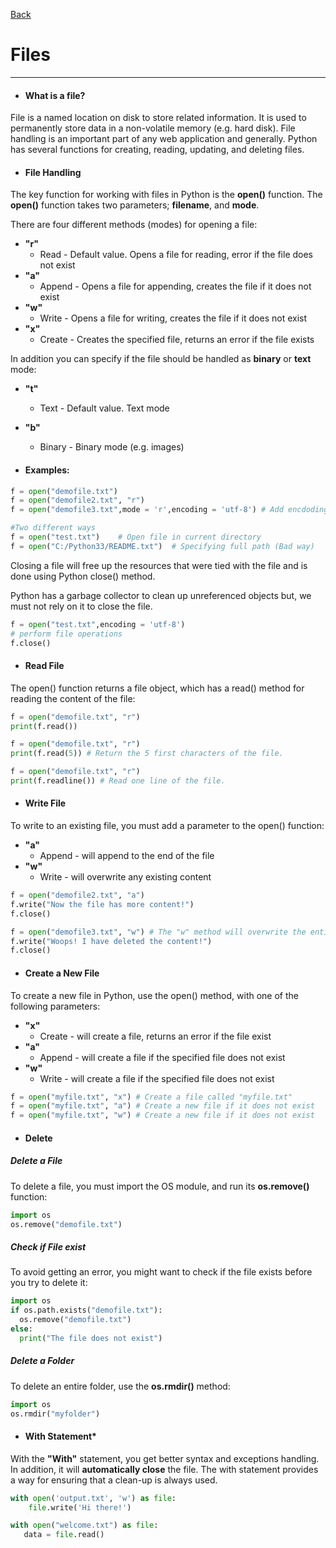 [Back](/main/basic.md)

# Files
---

- #### What is a file?

File is a named location on disk to store related information. It is used to permanently store data in a non-volatile memory (e.g. hard disk).
File handling is an important part of any web application and generally.
Python has several functions for creating, reading, updating, and deleting files.

- #### File Handling

The key function for working with files in Python is the **open()** function.
The **open()** function takes two parameters; **filename**, and **mode**.

There are four different methods (modes) for opening a file:
- **"r"** 
  - Read - Default value. Opens a file for reading, error if the file does not exist
- **"a"** 
  - Append - Opens a file for appending, creates the file if it does not exist
- **"w"** 
  - Write - Opens a file for writing, creates the file if it does not exist
- **"x"** 
  - Create - Creates the specified file, returns an error if the file exists

In addition you can specify if the file should be handled as **binary** or **text** mode:
- **"t"**
    - Text - Default value. Text mode
- **"b"**
  - Binary - Binary mode (e.g. images)
  
- #### Examples:
```python
f = open("demofile.txt")
f = open("demofile2.txt", "r")
f = open("demofile3.txt",mode = 'r',encoding = 'utf-8') # Add encdoding mode.

#Two different ways
f = open("test.txt")    # Open file in current directory
f = open("C:/Python33/README.txt")  # Specifying full path (Bad way)
```

Closing a file will free up the resources that were tied with the file and is done using Python close() method.

Python has a garbage collector to clean up unreferenced objects but, we must not rely on it to close the file.
```python
f = open("test.txt",encoding = 'utf-8')
# perform file operations
f.close()
```

- #### Read File
The open() function returns a file object, which has a read() method for reading the content of the file:
```python
f = open("demofile.txt", "r")
print(f.read()) 

f = open("demofile.txt", "r")
print(f.read(5)) # Return the 5 first characters of the file.

f = open("demofile.txt", "r")
print(f.readline()) # Read one line of the file.
```

- #### Write File
To write to an existing file, you must add a parameter to the open() function:

- **"a"** 
  - Append - will append to the end of the file
- **"w"** 
  - Write - will overwrite any existing content

```python
f = open("demofile2.txt", "a")
f.write("Now the file has more content!")
f.close()

f = open("demofile3.txt", "w") # The "w" method will overwrite the entire file.
f.write("Woops! I have deleted the content!")
f.close()
```

- #### Create a New File
  
To create a new file in Python, use the open() method, with one of the following parameters:

- **"x"** 
  - Create - will create a file, returns an error if the file exist
- **"a"** 
  - Append - will create a file if the specified file does not exist
- **"w"** 
  - Write - will create a file if the specified file does not exist

```python
f = open("myfile.txt", "x") # Create a file called "myfile.txt"
f = open("myfile.txt", "a") # Create a new file if it does not exist
f = open("myfile.txt", "w") # Create a new file if it does not exist
```

- #### Delete

##### Delete a File
To delete a file, you must import the OS module, and run its **os.remove()** function:

```python
import os
os.remove("demofile.txt") 
```
##### Check if File exist
To avoid getting an error, you might want to check if the file exists before you try to delete it:

```python
import os
if os.path.exists("demofile.txt"):
  os.remove("demofile.txt")
else:
  print("The file does not exist") 
```
##### Delete a Folder
To delete an entire folder, use the **os.rmdir()** method:
```python
import os
os.rmdir("myfolder") 
```

- #### With Statement*

With the **"With"** statement, you get better syntax and exceptions handling. 
In addition, it will **automatically close** the file. The with statement provides a way for ensuring that a clean-up is always used.

```python
with open('output.txt', 'w') as file:
    file.write('Hi there!')

with open("welcome.txt") as file:
   data = file.read()
```